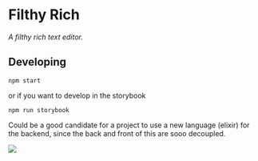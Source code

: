 # Filthy Rich

_A filthy rich text editor._

## Developing

```
npm start
```

or if you want to develop in the storybook

```
npm run storybook
```

Could be a good candidate for a project to use a new language (elixir) for the backend, since the back and front of this are sooo decoupled.

![](https://render.bitstrips.com/v2/cpanel/9936640-261090531_2-s4-v1.png?transparent=1&palette=1)
